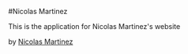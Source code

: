#Nicolas Martinez

This is the application for Nicolas Martinez's website

by [Nicolas Martinez](http://NicolasMartinez.com)